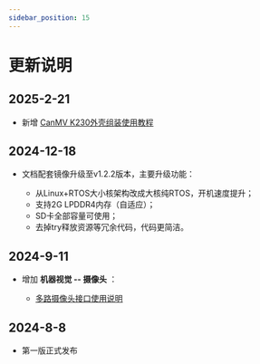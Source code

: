 ```yaml
---
sidebar_position: 15
---
```


# 更新说明

## 2025-2-21

- 新增 [CanMV K230外壳组装使用教程](./intro/module.md#外壳) 

## 2024-12-18

- 文档配套镜像升级至v1.2.2版本，主要升级功能：

    - 从Linux+RTOS大小核架构改成大核纯RTOS，开机速度提升；
    - 支持2G LPDDR4内存（自适应）；
    - SD卡全部容量可使用；
    - 去掉try释放资源等冗余代码，代码更简洁。
   

## 2024-9-11

- 增加 **机器视觉 -- 摄像头** ：

    - [多路摄像头接口使用说明](./machine_vision/camera.md#多路摄像头接口使用) 

## 2024-8-8

- 第一版正式发布 